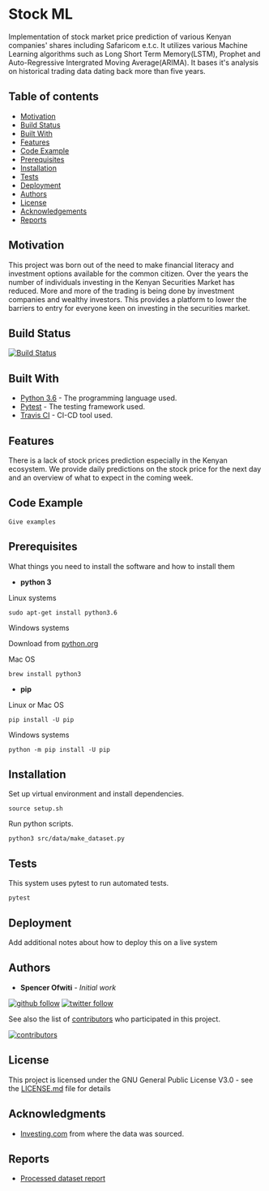 # Stock ML

Implementation of stock market price prediction of various Kenyan companies' shares including Safaricom e.t.c.
It utilizes various Machine Learning algorithms such as Long Short Term Memory(LSTM), Prophet and Auto-Regressive Intergrated Moving Average(ARIMA).
It bases it's analysis on historical trading data dating back more than five years. 

## Table of contents
* [Motivation](#motivation)
* [Build Status](#build-status)
* [Built With](#built-with)
* [Features](#features)
* [Code Example](#code-example)
* [Prerequisites](#prerequisites)
* [Installation](#installation)
* [Tests](#tests)
* [Deployment](#deployment)
* [Authors](#authors)
* [License](#license)
* [Acknowledgements](#acknowledgments)
* [Reports](#reports)

## Motivation

This project was born out of the need to make financial literacy and investment options available for the common citizen.
Over the years the number of individuals investing in the Kenyan Securities Market has reduced.
More and more of the trading is being done by investment companies and wealthy investors.
This provides a platform to lower the barriers to entry for everyone keen on investing in the securities market. 

## Build Status

[![Build Status](https://travis-ci.com/SpencerOfwiti/stock-ml.svg?token=u1WWyypPUJofJpbFsCQp&branch=master)](https://travis-ci.com/SpencerOfwiti/stock-ml)

## Built With
* [Python 3.6](https://www.python.org/) - The programming language used.
* [Pytest](https://docs.pytest.org/en/latest/) - The testing framework used.
* [Travis CI](https://travis-ci.com/) - CI-CD tool used.

## Features

There is a lack of stock prices prediction especially in the Kenyan ecosystem.
We provide daily predictions on the stock price for the next day and an overview of what to expect in the coming week.

## Code Example

```
Give examples
```

## Prerequisites

What things you need to install the software and how to install them

* **python 3**

Linux systems
```
sudo apt-get install python3.6
```

Windows systems

Download from [python.org](https://www.python.org/downloads/windows/) 

Mac OS
```
brew install python3
```

* **pip**

Linux or Mac OS
```
pip install -U pip
```

Windows systems
```
python -m pip install -U pip
```

## Installation

Set up virtual environment and install dependencies.

```
source setup.sh
```

Run python scripts.

```
python3 src/data/make_dataset.py
```

## Tests

This system uses pytest to run automated tests.
```
pytest
```

## Deployment

Add additional notes about how to deploy this on a live system

## Authors

* **Spencer Ofwiti** - *Initial work* 
    
[![github follow](https://img.shields.io/github/followers/SpencerOfwiti?label=Follow_on_GitHub)](https://github.com/SpencerOfwiti)
[![twitter follow](https://img.shields.io/twitter/follow/SpencerOfwiti?label=Follow)](https://twitter.com/SpencerOfwiti)

See also the list of [contributors](https://github.com/SpencerOfwiti/stock-ml/contributors) who participated in this project.

[![contributors](https://img.shields.io/github/contributors/SpencerOfwiti/stock-ml)](https://github.com/SpencerOfwiti/stock-ml/contributors)

## License

This project is licensed under the GNU General Public License V3.0 - see the [LICENSE.md](LICENSE.md) file for details

## Acknowledgments

* [Investing.com](https://www.investing.com/) from where the data was sourced.

## Reports

* [Processed dataset report](./reports/Processed-Safaricom-Report.html)
